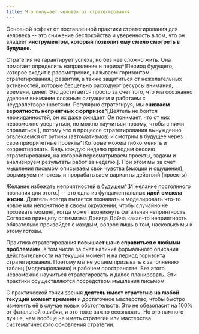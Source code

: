 ```yaml
---
title: Что получает человек от стратегирования
---
```


Основной эффект от поставленной практики стратегирования для человека --
это снижение беспокойства и уверенность в том, что он владеет
**инструментом, который позволит ему смело смотреть в будущее.**

Стратегия не гарантирует успеха, но без нее сложно жить. Она помогает
определить направление и период^[Период будущего,
которое входит в рассмотрение, называем горизонтом
стратегирования.] развития, а также защититься от
нежелательных активностей, которые бесцельно расходуют ресурсы внимания,
времени, денег. Это достигается просто за счет того, что мы осознанно
уделяем внимание сложным ситуациям и работаем с неудовлетворенностями.
Регулярно стратегируя, мы **снижаем вероятность неприятных
сюрпризов**^[Деятель не боится неожиданностей, он их
даже ожидает. Он понимает, что от них невозможно увернуться, но можно
научиться новому, чтобы с ними справиться.]**,** потому
что в процессе стратегирования вынужденно отвлекаемся от рутины
(автоматизмов) и смотрим в будущее через свои приоритетные
проекты^[Которые можем гибко менять и корректировать.
Ведь каждую неделю проводим сессию стратегирования, на которой
пересматриваем проекты, задачи и анализируем результаты работ за
неделю.]. При этом мы за счет мышления письмом описываем
свои чувства (эмоции и ощущения), формируем гипотезы и прорабатываем
варианты действий (проекты).

Желание избежать неприятностей в будущем^[И желание
постоянного познания для этого.] -- это одна из
фундаментальных **идей** **смысла жизни**. Деятель всегда пытается
познавать и моделировать что-то новое или непонятное в своем окружении,
чтобы случайно не прозевать момент, когда может возникнуть фатальная
неприятность. Согласно принципу оптимизма Дэвида Дойча какая-то
неприятность обязательно произойдет с каждым, вопрос лишь в том,
насколько мы к этому готовы.

Практика стратегирования **повышает шанс справиться с любыми
проблемами**, в том числе за счет наличия формального описания
действительности на текущий момент и на период горизонта
стратегирования. Поэтому мы не устаем призывать к заполнению таблиц
(моделированию) в рабочем пространстве. Без этого невозможно научиться
стратегировать и далее планировать. Эти практики осуществляются
посредством мышления письмом.

С практической точки зрения **деятель имеет стратегию** **на любой
текущий момент времени** и достаточное мастерство, чтобы быстро изменить
её в случае новых обстоятельств. Это не обезопасит на 100% от фатальной
ошибки, и это тоже важно осознавать. Но это намного лучше, чем вообще не
иметь стратегии или мастерства систематического обновления стратегии.
